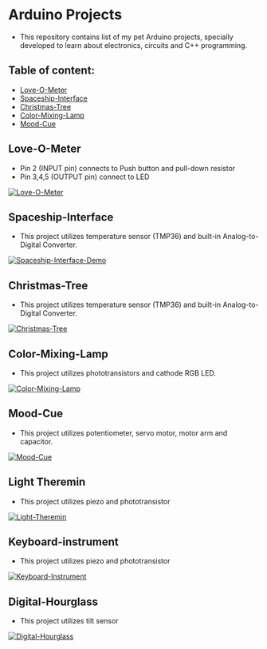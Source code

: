 # Arduino Projects
- This repository contains list of my pet Arduino projects, specially developed to learn about electronics, circuits and C++ programming.

## Table of content:

- [Love-O-Meter](#love-o-meter)
- [Spaceship-Interface](#spaceship-interface)
- [Christmas-Tree](#christmas-tree)
- [Color-Mixing-Lamp](#color-mixing-lamp)
- [Mood-Cue](#mood-cue)

## Love-O-Meter
* Pin 2 (INPUT pin) connects to Push button and pull-down resistor
* Pin 3,4,5 (OUTPUT pin) connect to LED

[![Love-O-Meter](http://img.youtube.com/vi/F_VrZIgBN_s/0.jpg)](https://youtu.be/F_VrZIgBN_s 'Love-O-Meter')

## Spaceship-Interface
* This project utilizes temperature sensor (TMP36) and built-in Analog-to-Digital Converter.  

[![Spaceship-Interface-Demo](http://img.youtube.com/vi/7u9m-gVgWgc/0.jpg)](https://youtu.be/7u9m-gVgWgc 'Spaceship-Interface-Demo')

## Christmas-Tree
* This project utilizes temperature sensor (TMP36) and built-in Analog-to-Digital Converter.  

[![Christmas-Tree](http://img.youtube.com/vi/GcFbPbZ7QW0/0.jpg)](https://youtu.be/GcFbPbZ7QW0 'Christmas-Tree')

## Color-Mixing-Lamp
* This project utilizes phototransistors and cathode RGB LED.

[![Color-Mixing-Lamp](http://img.youtube.com/vi/Tg5RK4_ctDY/0.jpg)](https://youtu.be/Tg5RK4_ctDY 'Color-Mixing-Lamp')

## Mood-Cue
* This project utilizes potentiometer, servo motor, motor arm and capacitor.

[![Mood-Cue](http://img.youtube.com/vi/D0cC6P7d5bw/0.jpg)](https://youtu.be/D0cC6P7d5bw 'Mood-Cue')

## Light Theremin
* This project utilizes piezo and phototransistor

[![Light-Theremin](http://img.youtube.com/vi/I6U1TyBiY18/0.jpg)](https://youtu.be/I6U1TyBiY18 'Light Theremin')

## Keyboard-instrument
* This project utilizes piezo and phototransistor

[![Keyboard-Instrument](http://img.youtube.com/vi/3JECP2rrCGY/0.jpg)](https://youtu.be/3JECP2rrCGY 'Keyboard-Instrument')

## Digital-Hourglass
* This project utilizes tilt sensor

[![Digital-Hourglass](http://img.youtube.com/vi/Vu_k0DpWMxo/0.jpg)](https://youtu.be/Vu_k0DpWMxo 'Digital-Hourglass')

